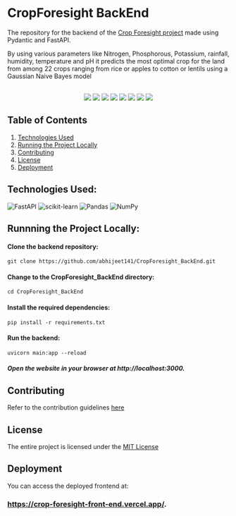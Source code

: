 ﻿# CropForesight BackEnd


The repository for the backend of the [Crop Foresight project](https://github.com/abhijeet141/CropForesight) made using Pydantic and FastAPI.

By using various parameters like Nitrogen, Phosphorous, Potassium, rainfall, humidity, temperature and pH it predicts the most optimal crop for the land from among 22 crops ranging from rice or apples to cotton or lentils using a Gaussian Naive Bayes model

<br>
<div align = 'center'>

 <img src="https://img.shields.io/github/repo-size/abhijeet141/CropForesight_BackEnd?style=for-the-badge" />
 <img src="https://img.shields.io/github/issues/abhijeet141/CropForesight_BackEnd?style=for-the-badge" />
  <img src="https://img.shields.io/github/issues-closed-raw/abhijeet141/CropForesight_BackEnd?style=for-the-badge" />
  <img src="https://img.shields.io/github/issues-pr-closed/abhijeet141/CropForesight_BackEnd?style=for-the-badge" />
  <img src="https://img.shields.io/github/issues-pr-raw/abhijeet141/CropForesight_BackEnd?style=for-the-badge" />
  <img src="https://img.shields.io/github/forks/abhijeet141/CropForesight_BackEnd?style=for-the-badge" />
  <img src="https://img.shields.io/github/stars/abhijeet141/CropForesight_BackEnd?style=for-the-badge" />
  <img src="https://img.shields.io/github/contributors-anon/abhijeet141/CropForesight_BackEnd?style=for-the-badge" />
  
</div>


## Table of Contents


1. [Technologies Used](#technologies-used)
1. [Running the Project Locally](#runnning-the-project-locally)
1. [Contributing](#contributing)
1. [License](#license)
1. [Deployment](#deployment)


## Technologies Used:


 ![FastAPI](https://img.shields.io/badge/FastAPI-005571?style=for-the-badge&logo=fastapi)
![scikit-learn](https://img.shields.io/badge/scikit--learn-%23F7931E.svg?style=for-the-badge&logo=scikit-learn&logoColor=white)
 ![Pandas](https://img.shields.io/badge/pandas-%23150458.svg?style=for-the-badge&logo=pandas&logoColor=white)
![NumPy](https://img.shields.io/badge/numpy-%23013243.svg?style=for-the-badge&logo=numpy&logoColor=white)


## Runnning the Project Locally:


#### Clone the backend repository:

```
git clone https://github.com/abhijeet141/CropForesight_BackEnd.git
```

#### Change to the CropForesight_BackEnd directory:

```
cd CropForesight_BackEnd
```

#### Install the required dependencies:

```
pip install -r requirements.txt
```

#### Run the backend:

```
uvicorn main:app --reload
```

##### Open the website in your browser at http://localhost:3000.

## Contributing

Refer to the contribution guidelines [here](https://github.com/abhijeet141/CropForesight#-contributing)


## License

The entire project is licensed under the [MIT License](https://opensource.org/license/mit/)

## Deployment


You can access the deployed frontend at: 
### https://crop-foresight-front-end.vercel.app/.
